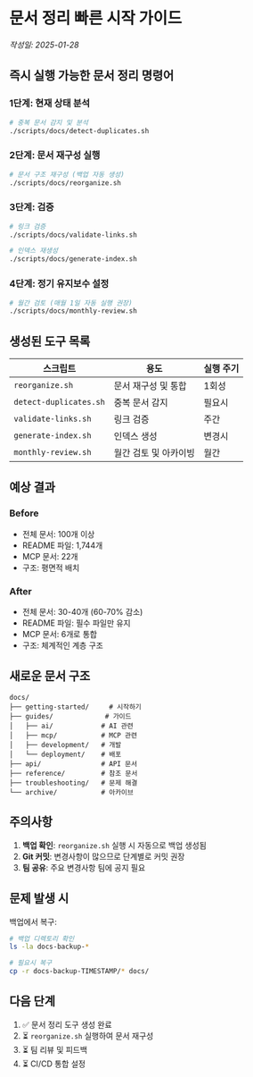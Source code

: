 # 문서 정리 빠른 시작 가이드

_작성일: 2025-01-28_

## 즉시 실행 가능한 문서 정리 명령어

### 1단계: 현재 상태 분석

```bash
# 중복 문서 감지 및 분석
./scripts/docs/detect-duplicates.sh
```

### 2단계: 문서 재구성 실행

```bash
# 문서 구조 재구성 (백업 자동 생성)
./scripts/docs/reorganize.sh
```

### 3단계: 검증

```bash
# 링크 검증
./scripts/docs/validate-links.sh

# 인덱스 재생성
./scripts/docs/generate-index.sh
```

### 4단계: 정기 유지보수 설정

```bash
# 월간 검토 (매월 1일 자동 실행 권장)
./scripts/docs/monthly-review.sh
```

## 생성된 도구 목록

| 스크립트               | 용도                  | 실행 주기 |
| ---------------------- | --------------------- | --------- |
| `reorganize.sh`        | 문서 재구성 및 통합   | 1회성     |
| `detect-duplicates.sh` | 중복 문서 감지        | 필요시    |
| `validate-links.sh`    | 링크 검증             | 주간      |
| `generate-index.sh`    | 인덱스 생성           | 변경시    |
| `monthly-review.sh`    | 월간 검토 및 아카이빙 | 월간      |

## 예상 결과

### Before

- 전체 문서: 100개 이상
- README 파일: 1,744개
- MCP 문서: 22개
- 구조: 평면적 배치

### After

- 전체 문서: 30-40개 (60-70% 감소)
- README 파일: 필수 파일만 유지
- MCP 문서: 6개로 통합
- 구조: 체계적인 계층 구조

## 새로운 문서 구조

```
docs/
├── getting-started/     # 시작하기
├── guides/             # 가이드
│   ├── ai/            # AI 관련
│   ├── mcp/           # MCP 관련
│   ├── development/   # 개발
│   └── deployment/    # 배포
├── api/               # API 문서
├── reference/         # 참조 문서
├── troubleshooting/   # 문제 해결
└── archive/           # 아카이브
```

## 주의사항

1. **백업 확인**: `reorganize.sh` 실행 시 자동으로 백업 생성됨
2. **Git 커밋**: 변경사항이 많으므로 단계별로 커밋 권장
3. **팀 공유**: 주요 변경사항 팀에 공지 필요

## 문제 발생 시

백업에서 복구:

```bash
# 백업 디렉토리 확인
ls -la docs-backup-*

# 필요시 복구
cp -r docs-backup-TIMESTAMP/* docs/
```

## 다음 단계

1. ✅ 문서 정리 도구 생성 완료
2. ⏳ `reorganize.sh` 실행하여 문서 재구성
3. ⏳ 팀 리뷰 및 피드백
4. ⏳ CI/CD 통합 설정

